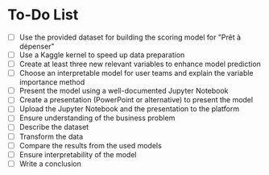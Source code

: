 # To-Do List
- [ ] Use the provided dataset for building the scoring model for "Prêt à dépenser"
- [ ] Use a Kaggle kernel to speed up data preparation
- [ ] Create at least three new relevant variables to enhance model prediction
- [ ] Choose an interpretable model for user teams and explain the variable importance method
- [ ] Present the model using a well-documented Jupyter Notebook 
- [ ] Create a presentation (PowerPoint or alternative) to present the model
- [ ] Upload the Jupyter Notebook and the presentation to the platform
- [ ] Ensure understanding of the business problem
- [ ] Describe the dataset 
- [ ] Transform the data 
- [ ] Compare the results from the used models 
- [ ] Ensure interpretability of the model 
- [ ] Write a conclusion
